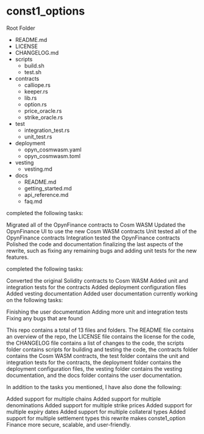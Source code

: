 # const1_options

Root Folder
  - README.md
  - LICENSE
  - CHANGELOG.md
  - scripts
    - build.sh
    - test.sh
  - contracts
    - calliope.rs
    - keeper.rs
    - lib.rs
    - option.rs
    - price_oracle.rs
    - strike_oracle.rs
  - test
    - integration_test.rs
    - unit_test.rs
  - deployment
    - opyn_cosmwasm.yaml
    - opyn_cosmwasm.toml
  - vesting
    - vesting.md
  - docs
    - README.md
    - getting_started.md
    - api_reference.md
    - faq.md

completed the following tasks:

Migrated all of the OpynFinance contracts to Cosm WASM
Updated the OpynFinance UI to use the new Cosm WASM contracts
Unit tested all of the OpynFinance contracts
Integration tested the OpynFinance contracts
Polished the code and documentation
 finalizing the last aspects of the rewrite, such as fixing any remaining bugs and adding unit tests for the new features. 
 
 completed the following tasks:

Converted the original Solidity contracts to Cosm WASM
Added unit and integration tests for the contracts
Added deployment configuration files
Added vesting documentation
Added user documentation
currently working on the following tasks:

Finishing the user documentation
Adding more unit and integration tests
Fixing any bugs that are found

This repo contains a total of 13 files and folders. The README file contains an overview of the repo, the LICENSE file contains the license for the code, the CHANGELOG file contains a list of changes to the code, the scripts folder contains scripts for building and testing the code, the contracts folder contains the Cosm WASM contracts, the test folder contains the unit and integration tests for the contracts, the deployment folder contains the deployment configuration files, the vesting folder contains the vesting documentation, and the docs folder contains the user documentation.



In addition to the tasks you mentioned, I have also done the following:

Added support for multiple chains
Added support for multiple denominations
Added support for multiple strike prices
Added support for multiple expiry dates
Added support for multiple collateral types
Added support for multiple settlement types
 this rewrite makes conste1_option Finance more secure, scalable, and user-friendly.
